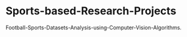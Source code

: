 # Sports-based-Research-Projects
Football-Sports-Datasets-Analysis-using-Computer-Vision-Algorithms.

